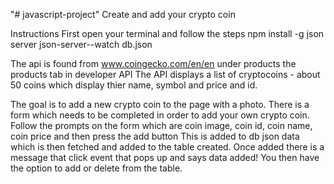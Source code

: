 "# javascript-project" 
Create and add your crypto coin

Instructions
First open your terminal and follow the steps
npm install -g json server
json-server--watch db.json

The api is found from www.coingecko.com/en/en under products the products tab in developer API
The API displays a list of cryptocoins - about 50 coins which display thier name, symbol and price and id.

The goal is to add a new crypto coin to the page with a photo. 
There is a form which needs to be completed in order to add your own crypto coin.
Follow the prompts on the form which are coin image, coin id, coin name, coin price and then press the add button
This is added to db json data which is then fetched and added to the table created. 
Once added there is a message that click event that pops up and says data added!
You then have the option to add or delete from the table. 
